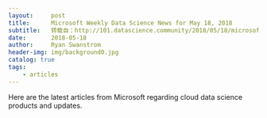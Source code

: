 ```yaml
---
layout:     post
title:      Microsoft Weekly Data Science News for May 18, 2018
subtitle:   转载自：http://101.datascience.community/2018/05/18/microsoft-weekly-data-science-news-for-may-18-2018/#utm_source=rss&utm_medium=rss
date:       2018-05-18
author:     Ryan Swanstrom
header-img: img/background0.jpg
catalog: true
tags:
    - articles
---
```


Here are the latest articles from Microsoft regarding cloud data science products and updates.
